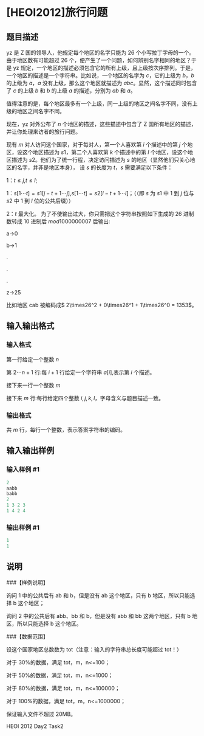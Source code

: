 # [HEOI2012]旅行问题

## 题目描述

yz 是 Z 国的领导人，他规定每个地区的名字只能为 26 个小写拉丁字母的一个。由于地区数有可能超过 26 个，便产生了一个问题，如何辨别名字相同的地区？于是 yz 规定，一个地区的描述必须包含它的所有上级，且上级按次序排列。于是，一个地区的描述是一个字符串。比如说，一个地区的名字为 $c$，它的上级为 $b$，$b$ 的上级为 $a$，$a$ 没有上级，那么这个地区就描述为 $abc$。显然，这个描述同时包含了 $c$ 的上级 $b$ 和 $b$ 的上级 $a$ 的描述，分别为 $ab$ 和 $a$。

值得注意的是，每个地区最多有一个上级，同一上级的地区之间名字不同，没有上级的地区之间名字不同。

现在，yz 对外公布了 $n$ 个地区的描述，这些描述中包含了 Z 国所有地区的描述，并让你处理来访者的旅行问题。

现有 $m$ 对人访问这个国家，对于每对人，第一个人喜欢第 $i$ 个描述中的第 $j$ 个地区，设这个地区描述为 $s1$，第二个人喜欢第 $k$ 个描述中的第 $l$ 个地区，设这个地区描述为 $s2$。他们为了统一行程，决定访问描述为 $s$ 的地区（显然他们只关心地区的名字，并非是地区本身）， 设 $s$ 的长度为 $t$，$s$ 需要满足以下条件：

1：$t\leq j$,$t\leq l$;

1：$s[1\cdots t] = s1[j-t+1\cdots j]$,$s[1\cdots t] = s2[l-t+1\cdots l]$；（（即 $s$ 为 $s1$ 中 $1$ 到 $j$ 位与 $s2$ 中 $1$ 到 $l$ 位的公共后缀））

2：$t$ 最大化。 为了不使输出过大，你只需把这个字符串按照如下生成的 $26$ 进制数转成 $10$ 进制后 $mod 1000000007$ 后输出:

a->0

b->1

.

.

.

z->25

比如地区 cab 被编码成$ 2\times26^2 + 0\times26^1 + 1\times26^0 = 1353$。 

## 输入输出格式

### 输入格式

第一行给定一个整数 $n$

第 $2\cdots n+1$ 行:每 $i+1$ 行给定一个字符串 $a[i]$,表示第 $i$ 个描述。

接下来一行一个整数 $m$

接下来 $m$ 行:每行给定四个整数 $i,j,k,l$，字母含义与题目描述一致。 

### 输出格式

共 $m$ 行，每行一个整数，表示答案字符串的编码。 

## 输入输出样例

### 输入样例 #1

```cpp
2
aabb
babb
2
1 3 2 3
1 4 2 4 
```


### 输出样例 #1

```cpp
1
1
```


## 说明

###【样例说明】

询问 1 中的公共后有 ab 和 b，但是没有 ab 这个地区，只有 b 地区，所以只能选择 b 这个地区；

询问 2 中的公共后有 abb、bb 和 b，但是没有 abb 和 bb 这两个地区，只有 b 地区，所以只能选择 b 这个地区。

###【数据范围】

设这个国家地区总数数为 tot（注意：输入的字符串总长度可能超过 tot！）

对于 30%的数据，满足 tot，m，n<=100；

对于 50%的数据，满足 tot，m，n<=1000；

对于 80%的数据，满足 tot，m，n<=100000；

对于 100%的数据，满足 tot，m，n<=1000000；

保证输入文件不超过 20MB。

HEOI 2012 Day2 Task2

